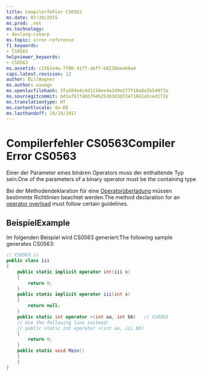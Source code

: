 ```yaml
---
title: Compilerfehler CS0563
ms.date: 07/20/2015
ms.prod: .net
ms.technology:
- devlang-csharp
ms.topic: error-reference
f1_keywords:
- CS0563
helpviewer_keywords:
- CS0563
ms.assetid: c1561e4e-7f00-41ff-abff-b8228aee66a4
caps.latest.revision: 12
author: BillWagner
ms.author: wiwagn
ms.openlocfilehash: 3fa204e4c4d1134ee4a249e277f18a8a5b54973a
ms.sourcegitcommit: bd1ef61f4bb794b25383d3d72e71041a5ced172e
ms.translationtype: HT
ms.contentlocale: de-DE
ms.lasthandoff: 10/18/2017
---
```

# <a name="compiler-error-cs0563"></a><span data-ttu-id="6da43-102">Compilerfehler CS0563</span><span class="sxs-lookup"><span data-stu-id="6da43-102">Compiler Error CS0563</span></span>
<span data-ttu-id="6da43-103">Einer der Parameter eines binären Operators muss der enthaltende Typ sein.</span><span class="sxs-lookup"><span data-stu-id="6da43-103">One of the parameters of a binary operator must be the containing type</span></span>  
  
 <span data-ttu-id="6da43-104">Bei der Methodendeklaration für eine [Operatorüberladung](../../../csharp/programming-guide/statements-expressions-operators/overloadable-operators.md) müssen bestimmte Richtlinien beachtet werden.</span><span class="sxs-lookup"><span data-stu-id="6da43-104">The method declaration for an [operator overload](../../../csharp/programming-guide/statements-expressions-operators/overloadable-operators.md) must follow certain guidelines.</span></span>  
  
## <a name="example"></a><span data-ttu-id="6da43-105">Beispiel</span><span class="sxs-lookup"><span data-stu-id="6da43-105">Example</span></span>  
 <span data-ttu-id="6da43-106">Im folgenden Beispiel wird CS0563 generiert:</span><span class="sxs-lookup"><span data-stu-id="6da43-106">The following sample generates CS0563:</span></span>  
  
```csharp  
// CS0563.cs  
public class iii  
{  
    public static implicit operator int(iii x)  
    {  
        return 0;  
    }  
    public static implicit operator iii(int x)  
    {  
        return null;  
    }  
    public static int operator +(int aa, int bb)   // CS0563   
    // Use the following line instead:  
    // public static int operator +(int aa, iii bb)      
    {  
        return 0;  
    }  
    public static void Main()  
    {  
    }  
}  
```
